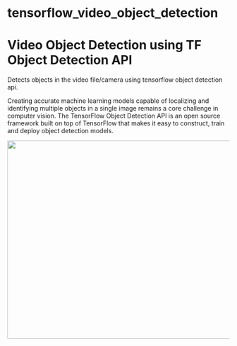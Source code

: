 # tensorflow_video_object_detection



# Video Object Detection using TF Object Detection API
Detects objects in the video file/camera using tensorflow object detection api.

Creating accurate machine learning models capable of localizing and identifying
multiple objects in a single image remains a core challenge in computer vision.
The TensorFlow Object Detection API is an open source framework built on top of
TensorFlow that makes it easy to construct, train and deploy object detection
models.

<p align="center">
  <img src="object_detection/Figure_1.jpeg" width=676 height=450>
</p>
 

